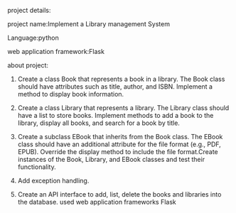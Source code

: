 project details:

project name:Implement a Library management System

Language:python

web application framework:Flask

about project:

1. Create a class Book that represents a book in a library.
   The Book class should have attributes such as title, author, and ISBN. Implement a method to display book information.

2. Create a class Library that represents a library. The Library class should have a list to store books.
   Implement methods to add a book to the library, display all books, and search for a book by title.

3. Create a subclass EBook that inherits from the Book class. The EBook class should have an additional attribute for the file format (e.g., PDF, EPUB).
   Override the display method to include the file format.Create instances of the Book, Library, and EBook classes and test their functionality.

4. Add exception handling.

5. Create an API interface to add, list, delete the books and libraries into the database.
    used web application frameworks Flask
